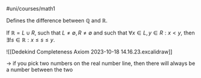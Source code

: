 #uni/courses/math1 

Defines the difference between $\mathbb{Q}$ and $\mathbb{R}$.

If $\mathbb{R} = L \cup R$, such that $L \neq \emptyset, R \neq \emptyset$ and such that $\forall x \in L, y \in R: x < y$, then $\exists ! s \in \mathbb{R}: x \le s \le y$. 

![[Dedekind Completeness Axiom 2023-10-18 14.16.23.excalidraw]]

-> if you pick two numbers on the real number line, then there will always be a number between the two